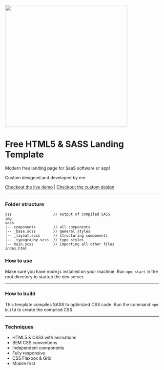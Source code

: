 
<img src="https://cdn.dribbble.com/users/3231685/screenshots/14445192/media/23f9cf6d07617635d87d3abb52237af9.png" width="400" height="auto">

# Free HTML5 & SASS Landing Template

Modern free landing page for SaaS software or app! 

Custom designed and developed by me. 

[Checkout the live demo](https://sanderdebr.github.io/html-sass-landing-template/) | [Checkout the custom design](https://dribbble.com/shots/14445192-Landing-page-template)

<hr/>

### Folder structure

```
css                   // output of compiled SASS
img
sass
|-- components        // all components
|-- _base.scss        // general styles
|-- _layout.scss      // structuring components
|-- _typography.scss  // type styles
|-- main.scss         // importing all other files
index.html
```


### How to use
Make sure you have node.js installed on your machine. Run `npm start` in the root directory to startup the dev server.

<hr/>

### How to build
This template compiles SASS to optimized CSS code. Run the command `npm build` to create the compiled CSS.

<hr/>

### Techniques
<ul>
  <li>HTML5 & CSS3 with animations</li>
  <li>BEM CSS conventions</li>
  <li>Independent components</li>
  <li>Fully responsive</li>
  <li>CSS Flexbox & Grid</li>
  <li>Mobile first</li>
</ul>
